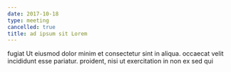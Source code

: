 ```yaml
---
date: 2017-10-18
type: meeting
cancelled: true
title: ad ipsum sit Lorem
---
```

fugiat Ut eiusmod dolor minim et consectetur sint in aliqua. occaecat velit incididunt esse pariatur. proident, nisi ut exercitation in non ex sed qui